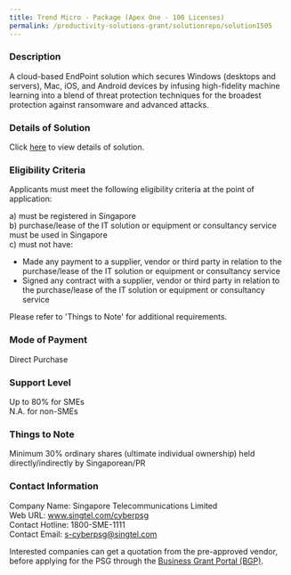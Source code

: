 ```yaml
---
title: Trend Micro - Package (Apex One - 100 Licenses)
permalink: /productivity-solutions-grant/solutionrepo/solution1505
---
```


### Description

A cloud-based EndPoint solution which secures Windows (desktops and servers), Mac, iOS, and Android devices by infusing high-fidelity machine learning into a blend of threat protection techniques for the broadest protection against ransomware and advanced attacks.

### Details of Solution

Click <a href='https://www.gobusiness.gov.sg/images/psg/Desensitised_Singtel_Annex_3_-Trend_Micro_CR_wef_29_October_2020_Part_4.pdf' target='_blank'>here</a> to view details of solution.

### Eligibility Criteria

Applicants must meet the following eligibility criteria at the point of application:

a) must be registered in Singapore <br>
b) purchase/lease of the IT solution or equipment or consultancy service must be used in Singapore <br>
c) must not have:
- Made any payment to a supplier, vendor or third party in relation to the purchase/lease of the IT solution or equipment or consultancy service
- Signed any contract with a supplier, vendor or third party in relation to the purchase/lease of the IT solution or equipment or consultancy service

Please refer to 'Things to Note' for additional requirements.

### Mode of Payment
Direct Purchase

### Support Level
Up to 80% for SMEs <br>
N.A. for non-SMEs

### Things to Note
Minimum 30% ordinary shares (ultimate individual ownership) held directly/indirectly by Singaporean/PR

### Contact Information
Company Name: Singapore Telecommunications Limited<br>Web URL: www.singtel.com/cyberpsg<br>Contact Hotline: 1800-SME-1111<br>Contact Email: s-cyberpsg@singtel.com

Interested companies can get a quotation from the pre-approved vendor, before applying for the PSG through the <a target='_blank' href='https://www.businessgrants.gov.sg/'>Business Grant Portal (BGP)</a>.
